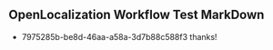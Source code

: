 ## OpenLocalization Workflow Test MarkDown
* 7975285b-be8d-46aa-a58a-3d7b88c588f3 thanks!

<!--HONumber=Jul16_HO3-->


